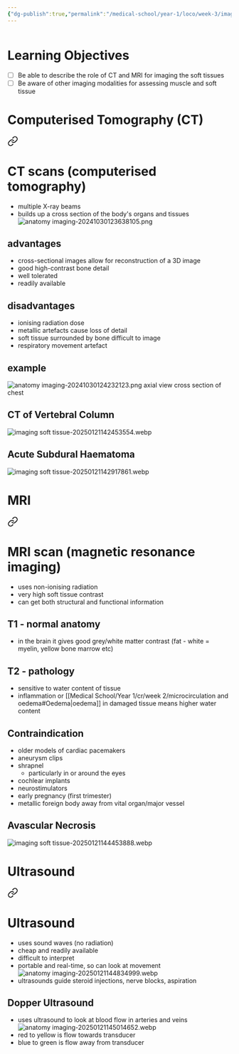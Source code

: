 ```yaml
---
{"dg-publish":true,"permalink":"/medical-school/year-1/loco/week-3/imaging-soft-tissue/","tags":["loco"],"updated":"2025-01-21T14:47:48.846+00:00"}
---
```


```table-of-contents
```
# Learning Objectives
- [ ] Be able to describe the role of CT and MRI for imaging the soft tissues
- [ ] Be aware of other imaging modalities for assessing muscle and soft tissue

# Computerised Tomography (CT)

<div class="transclusion internal-embed is-loaded"><a class="markdown-embed-link" href="/medical-school/year-1/funmed/week-6/anatomy-imaging/#ct-scans-computerised-tomography" aria-label="Open link"><svg xmlns="http://www.w3.org/2000/svg" width="24" height="24" viewBox="0 0 24 24" fill="none" stroke="currentColor" stroke-width="2" stroke-linecap="round" stroke-linejoin="round" class="svg-icon lucide-link"><path d="M10 13a5 5 0 0 0 7.54.54l3-3a5 5 0 0 0-7.07-7.07l-1.72 1.71"></path><path d="M14 11a5 5 0 0 0-7.54-.54l-3 3a5 5 0 0 0 7.07 7.07l1.71-1.71"></path></svg></a><div class="markdown-embed">



# CT scans (computerised tomography)
- multiple X-ray beams
- builds up a cross section of the body's organs and tissues
![anatomy imaging-20241030123638105.png](/img/user/Medical%20School/Year%201/funmed/week%206/attachments/anatomy%20imaging-20241030123638105.png)

## advantages
- cross-sectional images allow for reconstruction of a 3D image
- good high-contrast bone detail
- well tolerated
- readily available
## disadvantages
- ionising radiation dose
- metallic artefacts cause loss of detail
- soft tissue surrounded by bone difficult to image
- respiratory movement artefact

## example
![anatomy imaging-20241030124232123.png](/img/user/Medical%20School/Year%201/funmed/week%206/attachments/anatomy%20imaging-20241030124232123.png)
axial view cross section of chest


</div></div>

## CT of Vertebral Column
![imaging soft tissue-20250121142453554.webp](/img/user/Medical%20School/Year%201/loco/week%203/attachments/imaging%20soft%20tissue-20250121142453554.webp)
## Acute Subdural Haematoma
![imaging soft tissue-20250121142917861.webp](/img/user/Medical%20School/Year%201/loco/week%203/attachments/imaging%20soft%20tissue-20250121142917861.webp)

# MRI

<div class="transclusion internal-embed is-loaded"><a class="markdown-embed-link" href="/medical-school/year-1/funmed/week-6/anatomy-imaging/#mri-scan-magnetic-resonance-imaging" aria-label="Open link"><svg xmlns="http://www.w3.org/2000/svg" width="24" height="24" viewBox="0 0 24 24" fill="none" stroke="currentColor" stroke-width="2" stroke-linecap="round" stroke-linejoin="round" class="svg-icon lucide-link"><path d="M10 13a5 5 0 0 0 7.54.54l3-3a5 5 0 0 0-7.07-7.07l-1.72 1.71"></path><path d="M14 11a5 5 0 0 0-7.54-.54l-3 3a5 5 0 0 0 7.07 7.07l1.71-1.71"></path></svg></a><div class="markdown-embed">



# MRI scan (magnetic resonance imaging)
- uses non-ionising radiation
- very high soft tissue contrast
- can get both structural and functional information

## T1 - normal anatomy
- in the brain it gives good grey/white matter contrast (fat - white = myelin, yellow bone marrow etc)
## T2 - pathology
- sensitive to water content of tissue
- inflammation or [[Medical School/Year 1/cr/week 2/microcirculation and oedema#Oedema\|oedema]] in damaged tissue means higher water content


</div></div>

## Contraindication
- older models of cardiac pacemakers
- aneurysm clips
- shrapnel
	- particularly in or around the eyes
- cochlear implants
- neurostimulators
- early pregnancy (first trimester)
- metallic foreign body away from vital organ/major vessel
## Avascular Necrosis
![imaging soft tissue-20250121144453888.webp](/img/user/Medical%20School/Year%201/loco/week%203/attachments/imaging%20soft%20tissue-20250121144453888.webp)

# Ultrasound

<div class="transclusion internal-embed is-loaded"><a class="markdown-embed-link" href="/medical-school/year-1/funmed/week-6/anatomy-imaging/#ultrasound" aria-label="Open link"><svg xmlns="http://www.w3.org/2000/svg" width="24" height="24" viewBox="0 0 24 24" fill="none" stroke="currentColor" stroke-width="2" stroke-linecap="round" stroke-linejoin="round" class="svg-icon lucide-link"><path d="M10 13a5 5 0 0 0 7.54.54l3-3a5 5 0 0 0-7.07-7.07l-1.72 1.71"></path><path d="M14 11a5 5 0 0 0-7.54-.54l-3 3a5 5 0 0 0 7.07 7.07l1.71-1.71"></path></svg></a><div class="markdown-embed">



# Ultrasound
- uses sound waves (no radiation)
- cheap and readily available
- difficult to interpret
- portable and real-time, so can look at movement
![anatomy imaging-20250121144834999.webp](/img/user/Medical%20School/Year%201/funmed/week%206/attachments/anatomy%20imaging-20250121144834999.webp)
- ultrasounds guide steroid injections, nerve blocks, aspiration
## Dopper Ultrasound
- uses ultrasound to look at blood flow in arteries and veins
![anatomy imaging-20250121145014652.webp](/img/user/Medical%20School/Year%201/funmed/week%206/attachments/anatomy%20imaging-20250121145014652.webp)
- red to yellow is flow towards transducer
- blue to green is flow away from transducer

</div></div>
